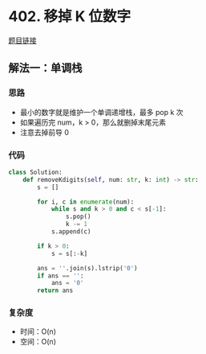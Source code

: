 # 402. 移掉 K 位数字

[题目链接](https://leetcode.cn/problems/remove-k-digits/description)

## 解法一：单调栈

### 思路

- 最小的数字就是维护一个单调递增栈，最多 pop k 次
- 如果遍历完 num，k > 0，那么就删掉末尾元素
- 注意去掉前导 0

### 代码

```py
class Solution:
    def removeKdigits(self, num: str, k: int) -> str:
        s = []

        for i, c in enumerate(num):
            while s and k > 0 and c < s[-1]:
                s.pop()
                k -= 1
            s.append(c)

        if k > 0:
            s = s[:-k]

        ans = ''.join(s).lstrip('0')
        if ans == '':
            ans = '0'
        return ans
```

### 复杂度

- 时间：O(n)
- 空间：O(n)
